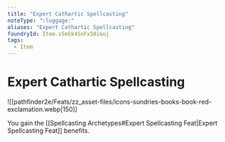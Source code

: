 ```yaml
---
title: "Expert Cathartic Spellcasting"
noteType: ":luggage:"
aliases: "Expert Cathartic Spellcasting"
foundryId: Item.s5mSk45nFx50iGoj
tags:
  - Item
---
```


# Expert Cathartic Spellcasting
![[pathfinder2e/Feats/zz_asset-files/icons-sundries-books-book-red-exclamation.webp|150]]

You gain the [[Spellcasting Archetypes#Expert Spellcasting Feat|Expert Spellcasting Feat]] benefits.
